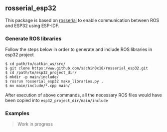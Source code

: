 ## rosserial_esp32

This package is based on [rosserial](http://wiki.ros.org/rosserial) to enable communication between ROS and ESP32 using ESP-IDF.

### Generate ROS libraries
Follow the steps below in order to generate and include ROS libraries in esp32 project
```
$ cd path/to/catkin_ws/src/
$ git clone https:/www.github.com/sachin0x18/rosserial_esp32.git
$ cd /path/to/esp32_project_dir/
$ mkdir -p main/include/
$ rosrun rosserial_esp32 make_libraries.py .
$ mv main/include/*.cpp main/
```

After execution of above commands, all the necessary ROS files would have been copied into `esp32_project_dir/main/include`

### Examples
> Work in progress

